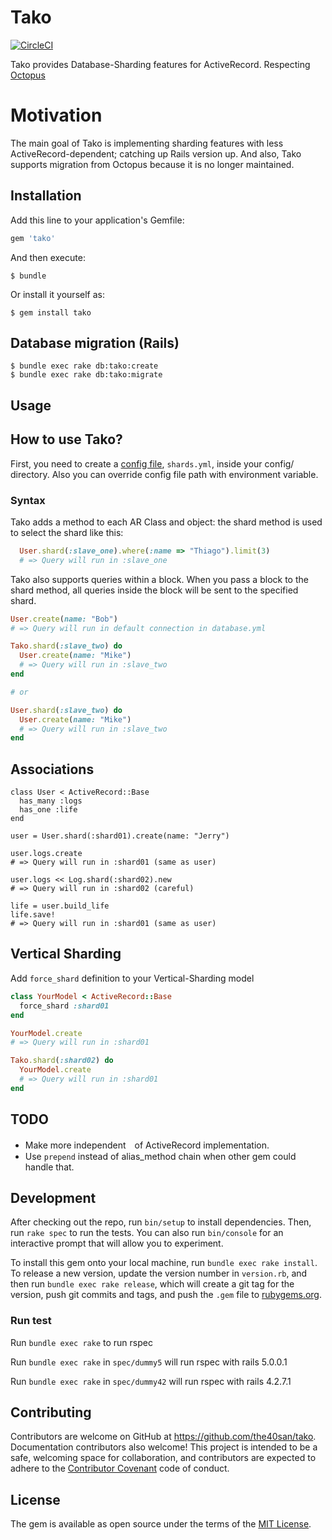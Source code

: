 # Tako
[![CircleCI](https://circleci.com/gh/the40san/tako/tree/master.svg?style=svg)](https://circleci.com/gh/the40san/tako/tree/master)

Tako provides Database-Sharding features for ActiveRecord.
Respecting [Octopus](https://github.com/thiagopradi/octopus)

# Motivation
The main goal of Tako is implementing sharding features with less ActiveRecord-dependent; catching up Rails version up.
And also, Tako supports migration from Octopus because it is no longer maintained.


## Installation

Add this line to your application's Gemfile:

```ruby
gem 'tako'
```

And then execute:

    $ bundle

Or install it yourself as:

    $ gem install tako


## Database migration (Rails)

    $ bundle exec rake db:tako:create
    $ bundle exec rake db:tako:migrate

## Usage
## How to use Tako?
First, you need to create a [config file](https://github.com/the40san/tako/wiki/Config), `shards.yml`, inside your config/ directory.
Also you can override config file path with environment variable.

### Syntax
Tako adds a method to each AR Class and object: the shard method is used to select the shard like this:

```ruby
  User.shard(:slave_one).where(:name => "Thiago").limit(3)
  # => Query will run in :slave_one
```

Tako also supports queries within a block. When you pass a block to the shard method, all queries inside the block will be sent to the specified shard.

```ruby
User.create(name: "Bob")
# => Query will run in default connection in database.yml

Tako.shard(:slave_two) do
  User.create(name: "Mike")
  # => Query will run in :slave_two
end

# or

User.shard(:slave_two) do
  User.create(name: "Mike")
  # => Query will run in :slave_two
end
```

## Associations

```
class User < ActiveRecord::Base
  has_many :logs
  has_one :life
end

user = User.shard(:shard01).create(name: "Jerry")

user.logs.create
# => Query will run in :shard01 (same as user)

user.logs << Log.shard(:shard02).new
# => Query will run in :shard02 (careful)

life = user.build_life
life.save!
# => Query will run in :shard01 (same as user)
```

## Vertical Sharding

Add `force_shard` definition to your Vertical-Sharding model

```ruby
class YourModel < ActiveRecord::Base
  force_shard :shard01
end

YourModel.create
# => Query will run in :shard01

Tako.shard(:shard02) do
  YourModel.create
  # => Query will run in :shard01
end
```

## TODO

 * Make more independent　of ActiveRecord implementation.
 * Use `prepend` instead of alias_method chain when other gem could handle that.

## Development

After checking out the repo, run `bin/setup` to install dependencies. Then, run `rake spec` to run the tests. You can also run `bin/console` for an interactive prompt that will allow you to experiment.

To install this gem onto your local machine, run `bundle exec rake install`. To release a new version, update the version number in `version.rb`, and then run `bundle exec rake release`, which will create a git tag for the version, push git commits and tags, and push the `.gem` file to [rubygems.org](https://rubygems.org).

### Run test

Run `bundle exec rake` to run rspec

Run `bundle exec rake` in `spec/dummy5` will run rspec with rails 5.0.0.1

Run `bundle exec rake` in `spec/dummy42` will run rspec with rails 4.2.7.1


## Contributing

Contributors are welcome on GitHub at https://github.com/the40san/tako. Documentation contributors also welcome!
This project is intended to be a safe, welcoming space for collaboration, and contributors are expected to adhere to the [Contributor Covenant](http://contributor-covenant.org) code of conduct.


## License

The gem is available as open source under the terms of the [MIT License](http://opensource.org/licenses/MIT).

